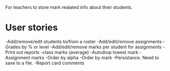 For teachers to store mark realated info about their students.

# User stories
-Add/remove/edit students to/from a roster
-Add/edit/remove assignments
-Grades by % or level
-Add/edit/remove marks per student for assignments
-Print out reports
  -class marks (average)
    -Autodrop lowest mark
  -Assignment marks
  -Order by alpha
  -Order by mark
-Persistance. Need to save to a file.
-Report card comments
